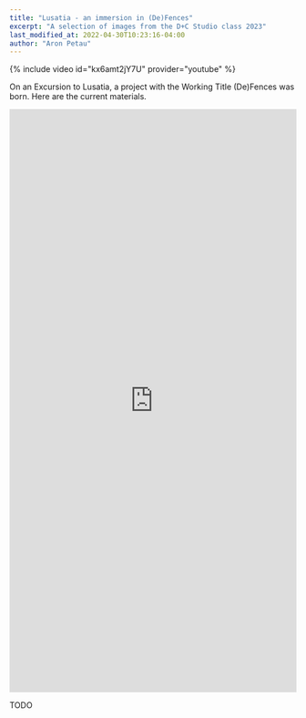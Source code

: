 ```yaml
---
title: "Lusatia - an immersion in (De)Fences"
excerpt: "A selection of images from the D+C Studio class 2023"
last_modified_at: 2022-04-30T10:23:16-04:00
author: "Aron Petau"
---
```



{% include video id="kx6amt2jY7U" provider="youtube" %}

On an Excursion to Lusatia, a project with the Working Title (De)Fences was born. 
Here are the current materials.

<iframe width="100%" height="1024" frameborder="0" allow="xr-spatial-tracking; gyroscope; accelerometer" allowfullscreen scrolling="no" src="https://kuula.co/share/collection/7F22J?logo=1&info=1&fs=1&vr=0&zoom=1&autop=5&autopalt=1&thumbs=3&alpha=0.60"></iframe>


TODO


